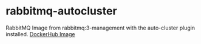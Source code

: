 # rabbitmq-autocluster

RabbitMQ Image from rabbitmq:3-management with the auto-cluster plugin installed.
[DockerHub Image](https://hub.docker.com/r/ilaird/rabbitmq-autocluster/)
